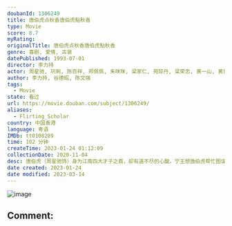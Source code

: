 ```yaml
---
doubanId: 1306249
title: 唐伯虎点秋香唐伯虎點秋香
type: Movie
score: 8.7
myRating: 
originalTitle: 唐伯虎点秋香唐伯虎點秋香
genre: 喜剧, 爱情, 古装
datePublished: 1993-07-01
director: 李力持
actor: 周星驰, 巩俐, 陈百祥, 郑佩佩, 朱咪咪, 梁家仁, 苑琼丹, 梁荣忠, 黄一山, 黄霑, 吴镇宇, 刘家辉, 蓝洁瑛, 谷德昭, 陈辉虹, 李健仁, 宣萱, 温翠苹, 朱铁和, 平田广明, 刘小芸, 李绮霞, 何英伟, 曾健明, 黎彼得, 黄凤琼, 王伟梁, 贾天怡, 姜皓文, 陈家碧, 林威, 李家声, 刘锡贤
author: 李力持, 谷德昭, 陈文强
tags:
  - Movie
state: 看过
url: https://movie.douban.com/subject/1306249/
aliases:
  - Flirting_Scholar
country: 中国香港
language: 粤语
IMDb: tt0108289
time: 102 分钟
createTime: 2023-01-24 01:12:09
collectionDate: 2020-11-04
desc: 唐伯虎（周星驰饰）身为江南四大才子之首，却有道不尽的心酸。宁王想唐伯虎帮忙图谋作反，唐伯虎只好用内功改变脉象，令众人都相信他命不久矣。母亲埋怨他不应该把功夫暴露，因为他们家族一直被当年的仇人追杀。唐...
date created: 2023-01-24
date modified: 2023-03-14
---
```


![image](p2357915564.jpg)

Comment:
---
